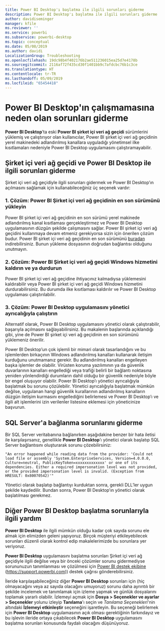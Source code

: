 ```yaml
---
title: Power BI Desktop'ı başlatma ile ilgili sorunları giderme
description: Power BI Desktop'ı başlatma ile ilgili sorunları giderme
author: davidiseminger
manager: kfile
ms.reviewer: ''
ms.service: powerbi
ms.subservice: powerbi-desktop
ms.topic: conceptual
ms.date: 05/08/2019
ms.author: davidi
LocalizationGroup: Troubleshooting
ms.openlocfilehash: 19dc98b4f402176b2ae511236015ea25d7e4178b
ms.sourcegitcommit: 2116af72f435cd30f1401bb9c7afdcbc76b1c3ce
ms.translationtype: HT
ms.contentlocale: tr-TR
ms.lasthandoff: 05/09/2019
ms.locfileid: "65454418"
---
```

# <a name="resolve-issues-when-power-bi-desktop-will-not-launch"></a>Power BI Desktop'ın çalışmamasına neden olan sorunları giderme
**Power BI Desktop**’ta eski **Power BI şirket içi veri ağ geçidi** sürümlerini yüklemiş ve çalıştırıyor olan kullanıcılar, Power BI şirket içi veri ağ geçidinin yerel makinedeki adlandırılmış kanallara uyguladığı yönetimsel ilke kısıtlamaları nedeniyle Power BI Desktop uygulamasını çalıştıramayabilir. 

## <a name="resolve-issues-with-the-on-premises-data-gateway-and-power-bi-desktop"></a>Şirket içi veri ağ geçidi ve Power BI Desktop ile ilgili sorunları giderme
Şirket içi veri ağ geçidiyle ilgili sorunları gidermek ve Power BI Desktop’ın açılmasını sağlamak için kullanabileceğiniz üç seçenek vardır:

### <a name="resolution-1-install-the-latest-version-of-power-bi-on-premises-data-gateway"></a>1. Çözüm: Power BI Şirket içi veri ağ geçidinin en son sürümünü yükleyin
Power BI şirket içi veri ağ geçidinin en son sürümü yerel makinede adlandırılmış kanal kısıtlaması gerçekleştirmez ve Power BI Desktop uygulamasının düzgün şekilde çalışmasını sağlar. Power BI şirket içi veri ağ geçidini kullanmaya devam etmeniz gerekiyorsa sizin için önerilen çözüm budur. Power BI şirket içi veri ağ geçidinin en son sürümünü [buradan](https://go.microsoft.com/fwlink/?LinkId=698863) indirebilirsiniz. Bunun yükleme dosyasının doğrudan bağlantısı olduğunu unutmayın.

### <a name="resolution-2-uninstall-or-stop-the-power-bi-on-premises-data-gateway-windows-service"></a>2. Çözüm: Power BI Şirket içi veri ağ geçidi Windows hizmetini kaldırın ve ya durdurun
Power BI şirket içi veri ağ geçidine ihtiyacınız kalmadıysa yüklemesini kaldırabilir veya Power BI şirket içi veri ağ geçidi Windows hizmetini durdurabilirsiniz. Bu durumda ilke kısıtlaması kaldırılır ve Power BI Desktop uygulaması çalıştırılabilir.

### <a name="resolution-3-run-power-bi-desktop-with-administrator-privilege"></a>3. Çözüm: Power BI Desktop uygulamasını yönetici ayrıcalığıyla çalıştırın
Alternatif olarak, Power BI Desktop uygulamasını yönetici olarak çalıştırabilir, başarıyla açılmasını sağlayabilirsiniz. Bu makalenin başlarında açıklandığı gibi, yine de Power BI şirket içi veri ağ geçidinin en son sürümünü yüklemeniz önerilir.

Power BI Desktop’un çok işlemli bir mimari olarak tasarlandığını ve bu işlemlerden birkaçının Windows adlandırılmış kanalları kullanarak iletişim kurduğunu unutmamanız gerekir. Bu adlandırılmış kanalları engelleyen başka işlemler de olabilir. Virüsten koruma yazılımının ya da güvenlik duvarlarının kanalları engellediği veya trafiği belirli bir bağlantı noktasına yeniden yönlendirdiği durumların dahil olduğu bir güvenlik nedeniyle böyle bir engel oluşuyor olabilir. Power BI Desktop’ı yönetici ayrıcalığıyla başlatmak bu sorunu çözülebilir. Yönetici ayrıcalığıyla başlatmak mümkün değilse, uygulanan hangi güvenlik kurallarının adlandırılmış kanalların düzgün iletişim kurmasını engellediğini belirlemesi ve Power BI Desktop’ı ve ilgili alt işlemlerini izin verilenler listesine eklemesi için yöneticinize başvurun.

## <a name="resolve-issues-when-connecting-to-sql-server"></a>SQL Server'a bağlanma sorunlarını giderme
Bir SQL Server veritabanına bağlanırken aşağıdakine benzer bir hata iletisi ile karşılaşırsanız, genellikle **Power BI Desktop**’ı yönetici olarak başlatıp SQL Server bağlantısını oluşturarak sorunu çözebilirsiniz:

    "An error happened while reading data from the provider: 'Could not load file or assembly 'System.EnterpriseServices, Version=4.0.0.0, Culture=neutral, PublicKeyToken=xxxxxxxxxxxxx' or one of its dependencies. Either a required impersonation level was not provided, or the provided impersonation level is invalid. (Exception from HRESULT: 0x80070542)'"

Yönetici olarak başlatıp bağlantıyı kurduktan sonra, gerekli DLL’ler uygun şekilde kaydedilir. Bundan sonra, Power BI Desktop’ın yönetici olarak başlatılması gerekmez.

## <a name="help-with-other-issues-when-launching-power-bi-desktop"></a>Diğer Power BI Desktop başlatma sorunlarıyla ilgili yardım
**Power BI Desktop** ile ilgili mümkün olduğu kadar çok sayıda sorunu ele almak için elimizden geleni yapıyoruz. Birçok müşteriyi etkileyebilecek sorunları düzenli olarak kontrol edip makalelerimizde bu sorunlara yer veriyoruz.

**Power BI Desktop** uygulamasını başlatma sorunları Şirket içi veri ağ geçidiyle ilgili değilse veya bir önceki çözümler sorunu gidermediyse sorununuzun tanımlanması ve çözülmesi için [Power BI destek ekibine](https://support.powerbi.com) (https://support.powerbi.com)) destek çağrısı gönderebilirsiniz.

İleride karşılaşabileceğiniz diğer **Power BI Desktop** sorunları için (hiç olmayacağını veya az sayıda olacağını umuyoruz) sorunu daha ayrıntılı bir şekilde incelemek ve tanımlamak için izleme yapmak ve günlük dosyalarını toplamak yararlı olabilir. İzlemeyi açmak için **Dosya > Seçenekler ve ayarlar > Seçenekler** yolunu izleyip **Tanılama**'ı seçin ve *Tanılama Seçenekleri*'nin altındaki **İzlemeyi etkinleştir** seçeneğini işaretleyin. Bu seçeneği belirlemek için **Power BI Desktop** uygulamasının açık olması gerektiğinin farkındayız ve bu işlevin ileride ortaya çıkabilecek **Power BI Desktop** uygulamasını başlatma sorunları konusunda faydalı olacağını düşünüyoruz.

